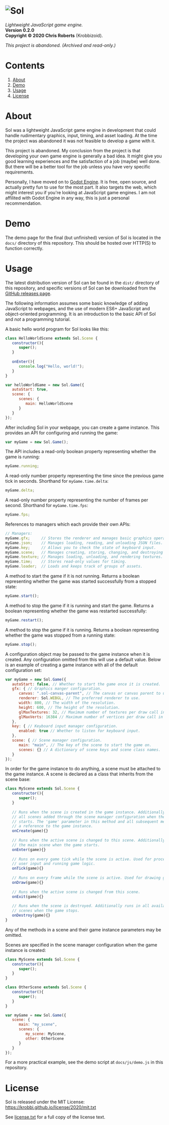 # ![Sol](docs/img/header.png)
_Lightweight JavaScript game engine._  
__Version 0.2.0__  
__Copyright &copy; 2020 Chris Roberts__ (Krobbizoid).

_This project is abandoned. (Archived and read-only.)_

# Contents
1. [About](#about)
2. [Demo](#demo)
3. [Usage](#usage)
4. [License](#license)

# About
Sol was a lightweight JavaScript game engine in development that could handle
rudimentary graphics, input, timing, and asset loading. At the time the project
was abandoned it was not feasible to develop a game with it.

This project is abandoned. My conclusion from the project is that developing
your own game engine is generally a bad idea. It might give you good learning
experiences and the satisfaction of a job (maybe) well done. But there will be
a better tool for the job unless you have very specific requirements.

Personally, I have moved on to
[Godot Engine](https://github.com/godotengine/godot). It is free, open source,
and actually pretty fun to use for the most part. It also targets the web,
which might interest you if you're looking at JavaScript game engines. I am not
affilited with Godot Engine in any way, this is just a personal recommendation.

# Demo
The demo page for the final (but unfinished) version of Sol is located in the
`docs/` directory of this repository. This should be hosted over HTTP(S) to
function correctly.

# Usage
The latest distribution version of Sol can be found in the `dist/` directory of
this repository, and specific versions of Sol can be downloaded from the
[GitHub releases page](https://github.com/krobbi/sol-engine/releases).

The following information assumes some basic knowledge of adding JavaScript to
webpages, and the use of modern ES6+ JavaScript and object-oriented
programming. It is an introduction to the basic API of Sol and _not_ a
programming tutorial.

A basic hello world program for Sol looks like this:
```JavaScript
class HelloWorldScene extends Sol.Scene {
   constructor(){
      super();
   }
   
   onEnter(){
      console.log("Hello, world!");
   }
}

var helloWorldGame = new Sol.Game({
   autoStart: true,
   scene: {
      scenes: {
         main: HelloWorldScene
      }
   }
});
```

After including Sol in your webpage, you can create a game instance. This
provides an API for configuring and running the game:
```JavaScript
var myGame = new Sol.Game();
```

The API includes a read-only boolean property representing whether the game is
running:
```JavaScript
myGame.running;
```

A read-only number property representing the time since the previous game tick
in seconds. Shorthand for `myGame.time.delta`:
```JavaScript
myGame.delta;
```

A read-only number property representing the number of frames per second.
Shorthand for `myGame.time.fps`:
```JavaScript
myGame.fps;
```

References to managers which each provide their own APIs:
```JavaScript
// Managers:
myGame.gfx;     // Stores the renderer and manages basic graphics operations.
myGame.json;    // Manages loading, reading, and unloading JSON files.
myGame.key;     // Allows you to check the state of keyboard input.
myGame.scene;   // Manages creating, storing, changing, and destroying scenes.
myGame.texture; // Manages loading, unloading, and rendering textures.
myGame.time;    // Stores read-only values for timing.
myGame.loader;  // Loads and keeps track of groups of assets.
```

A method to start the game if it is not running. Returns a boolean representing
whether the game was started successfully from a stopped state:
```JavaScript
myGame.start();
```

A method to stop the game if it is running and start the game. Returns a
boolean representing whether the game was restarted successfully:
```JavaScript
myGame.restart();
```

A method to stop the game if it is running. Returns a boolean representing
whether the game was stopped from a running state:
```JavaScript
myGame.stop();
```

A configuration object may be passed to the game instance when it is created.
Any configuration omitted from this will use a default value. Below is an
example of creating a game instance with all of the default configuration set:
```JavaScript
var myGame = new Sol.Game({
   autoStart: false, // Whether to start the game once it is created.
   gfx: { // Graphics manger configuration.
      canvas: ".sol-canvas-parent", // The canvas or canvas parent to use.
      renderer: Sol.WEBGL, // The preferred renderer to use.
      width: 800, // The width of the resolution.
      height: 600, // The height of the resolution.
      glMaxTextures: 32, // Maximum number of textures per draw call in WebGL.
      glMaxVerts: 16384 // Maximum number of vertices per draw call in WebGL.
   },
   key: { // Keyboard input manager configuration.
      enabled: true // Whether to listen for keyboard input.
   },
   scene: { // Scene manager configuration.
      main: "main", // The key of the scene to start the game on.
      scenes: {} // A dictionary of scene keys and scene class names.
   }
});
```

In order for the game instance to do anything, a scene must be attached to the
game instance. A scene is declared as a class that inherits from the scene
base:
```JavaScript
class MyScene extends Sol.Scene {
   constructor(){
      super();
   }
   
   // Runs when the scene is created in the game instance. Additionally runs in
   // all scenes added through the scene manager configuration when the game
   // starts. The 'game' parameter in this method and all subsequent methods is
   // a reference to the game instance.
   onCreate(game){}
   
   // Runs when the active scene is changed to this scene. Additionally runs in
   // the main scene when the game starts.
   onEnter(game){}
   
   // Runs on every game tick while the scene is active. Used for processing
   // user input and running game logic.
   onTick(game){}
   
   // Runs on every frame while the scene is active. Used for drawing graphics.
   onDraw(game){}
   
   // Runs when the active scene is changed from this scene.
   onExit(game){}
   
   // Runs when the scene is destroyed. Additionally runs in all available
   // scenes when the game stops.
   onDestroy(game){}
}
```
Any of the methods in a scene and their game instance parameters may be
omitted.

Scenes are specified in the scene manager configuration when the game instance
is created:
```JavaScript
class MyScene extends Sol.Scene {
   constructor(){
      super();
   }
}

class OtherScene extends Sol.Scene {
   constructor(){
      super();
   }
}

var myGame = new Sol.Game({
   scene: {
      main: "my_scene",
      scenes: {
         my_scene: MyScene,
         other: OtherScene
      }
   }
});
```

For a more practical example, see the demo script at `docs/js/demo.js` in this
repository.

# License
Sol is released under the MIT License:  
https://krobbi.github.io/license/2020/mit.txt

See [license.txt](./license.txt) for a full copy of the license text.
